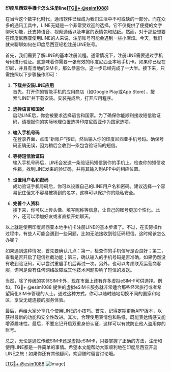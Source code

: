**印度尼西亚手機卡怎么注册line[[TG💪+ @esim1088](https://t.me/s/esim1088)]**

在当今这个数字化时代，通讯软件已经成为我们生活中不可或缺的一部分。而在众多的通讯工具中，LINE无疑是一个非常受欢迎的选择。它不仅提供了便捷的文字聊天功能，还支持语音、视频通话以及丰富的表情包和贴纸。然而，对于那些想要在印度尼西亚使用LINE的人来说，注册账号可能会遇到一些小麻烦。今天，我们就来聊聊如何在印度尼西亚轻松注册LINE账号。

首先，我们需要了解LINE的基本注册流程。通常情况下，注册LINE需要通过手机号码进行验证。这意味着你需要一张有效的印度尼西亚本地手机卡。如果你已经在印尼，并且有当地的SIM卡，那么恭喜你，这一步已经完成了一大半。接下来，只需按照以下步骤操作即可：

1. **下载并安装LINE应用**  
   首先，打开你的智能手机的应用商店（如Google Play或App Store），搜索“LINE”并下载安装。安装完成后，打开应用程序。

2. **选择语言和国家**  
   启动LINE后，你会被要求选择语言和国家。为了确保你能顺利接收短信验证码，请根据你的实际地理位置选择印度尼西亚作为国家选项。

3. **输入手机号码**  
   在登录界面，点击“新账户”按钮，然后输入你的印度尼西亚手机号码。确保号码正确无误，因为稍后会收到一条包含验证码的短信。

4. **等待短信验证码**  
   输入手机号码后，LINE会发送一条验证码短信到你的手机上。检查你的短信收件箱，找到LINE发来的验证码，并将其输入到APP中的相应位置。

5. **设置用户名和密码**  
   成功验证手机号码后，你可以设置自己的LINE用户名和密码。建议选择一个容易记住但又不容易被猜到的名字，这样可以保护你的隐私安全。

6. **完善个人资料**  
   接下来，你可以上传头像、填写昵称等信息，让自己的账号更加个性化。此外，还可以添加好友或者直接开始聊天。

以上就是使用印度尼西亚本地手机卡注册LINE的基本步骤了。不过，在实际操作过程中，有些人可能会遇到一些问题，比如无法接收到验证码短信。这时候该怎么办呢？

如果遇到这种情况，首先要确认几点：第一，检查你的手机信号是否良好；第二，查看是否开启了短信拦截功能；第三，确认输入的手机号码是否准确。如果仍然没有收到验证码，可以尝试重启手机后再试一次。另外，也可以考虑联系运营商客服，询问是否有任何网络故障或其他技术问题影响了短信的发送。

当然，除了传统的实体SIM卡外，现在市面上还有许多虚拟eSIM卡可供选择。例如，TG💪+ @esim1088 提供的虚拟eSIM卡服务就非常适合那些经常旅行或者希望简化SIM卡管理的人士。通过这种方式，你可以随时随地切换不同的国家和地区，享受无缝连接的服务体验。

最后，再给大家分享几个使用LINE的小技巧。首先，记得定期更新APP版本，以获得最新的功能和安全性改进。其次，合理使用表情包和贴纸，既能表达情感又能增添趣味性。最后，不要忘记开启双重身份认证，这样可以有效防止他人盗用你的账号。

总之，无论是通过传统SIM卡还是虚拟eSIM卡，只要掌握了正确的方法，注册和使用LINE都是一件简单的事情。希望本文能帮助大家顺利地在印度尼西亚开启LINE之旅！如果你还有其他疑问，欢迎随时留言讨论哦。

[[TG💪+ @esim1088](https://t.me/s/esim1088) ![Image](https://i.postimg.cc/4NQfJmqS/Snipaste-2025-05-13-00-14-12.png)]